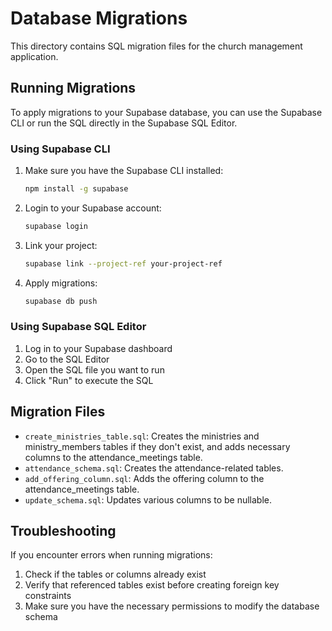 # Database Migrations

This directory contains SQL migration files for the church management application.

## Running Migrations

To apply migrations to your Supabase database, you can use the Supabase CLI or run the SQL directly in the Supabase SQL Editor.

### Using Supabase CLI

1. Make sure you have the Supabase CLI installed:
   ```bash
   npm install -g supabase
   ```

2. Login to your Supabase account:
   ```bash
   supabase login
   ```

3. Link your project:
   ```bash
   supabase link --project-ref your-project-ref
   ```

4. Apply migrations:
   ```bash
   supabase db push
   ```

### Using Supabase SQL Editor

1. Log in to your Supabase dashboard
2. Go to the SQL Editor
3. Open the SQL file you want to run
4. Click "Run" to execute the SQL

## Migration Files

- `create_ministries_table.sql`: Creates the ministries and ministry_members tables if they don't exist, and adds necessary columns to the attendance_meetings table.
- `attendance_schema.sql`: Creates the attendance-related tables.
- `add_offering_column.sql`: Adds the offering column to the attendance_meetings table.
- `update_schema.sql`: Updates various columns to be nullable.

## Troubleshooting

If you encounter errors when running migrations:

1. Check if the tables or columns already exist
2. Verify that referenced tables exist before creating foreign key constraints
3. Make sure you have the necessary permissions to modify the database schema
